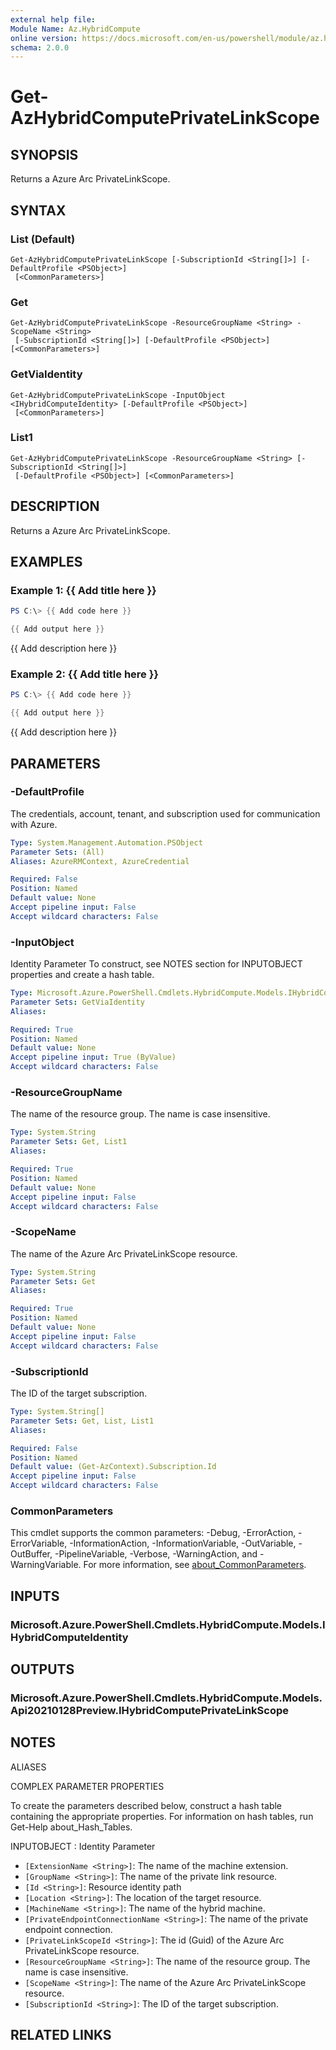 ```yaml
---
external help file:
Module Name: Az.HybridCompute
online version: https://docs.microsoft.com/en-us/powershell/module/az.hybridcompute/get-azhybridcomputeprivatelinkscope
schema: 2.0.0
---
```


# Get-AzHybridComputePrivateLinkScope

## SYNOPSIS
Returns a Azure Arc PrivateLinkScope.

## SYNTAX

### List (Default)
```
Get-AzHybridComputePrivateLinkScope [-SubscriptionId <String[]>] [-DefaultProfile <PSObject>]
 [<CommonParameters>]
```

### Get
```
Get-AzHybridComputePrivateLinkScope -ResourceGroupName <String> -ScopeName <String>
 [-SubscriptionId <String[]>] [-DefaultProfile <PSObject>] [<CommonParameters>]
```

### GetViaIdentity
```
Get-AzHybridComputePrivateLinkScope -InputObject <IHybridComputeIdentity> [-DefaultProfile <PSObject>]
 [<CommonParameters>]
```

### List1
```
Get-AzHybridComputePrivateLinkScope -ResourceGroupName <String> [-SubscriptionId <String[]>]
 [-DefaultProfile <PSObject>] [<CommonParameters>]
```

## DESCRIPTION
Returns a Azure Arc PrivateLinkScope.

## EXAMPLES

### Example 1: {{ Add title here }}
```powershell
PS C:\> {{ Add code here }}

{{ Add output here }}
```

{{ Add description here }}

### Example 2: {{ Add title here }}
```powershell
PS C:\> {{ Add code here }}

{{ Add output here }}
```

{{ Add description here }}

## PARAMETERS

### -DefaultProfile
The credentials, account, tenant, and subscription used for communication with Azure.

```yaml
Type: System.Management.Automation.PSObject
Parameter Sets: (All)
Aliases: AzureRMContext, AzureCredential

Required: False
Position: Named
Default value: None
Accept pipeline input: False
Accept wildcard characters: False
```

### -InputObject
Identity Parameter
To construct, see NOTES section for INPUTOBJECT properties and create a hash table.

```yaml
Type: Microsoft.Azure.PowerShell.Cmdlets.HybridCompute.Models.IHybridComputeIdentity
Parameter Sets: GetViaIdentity
Aliases:

Required: True
Position: Named
Default value: None
Accept pipeline input: True (ByValue)
Accept wildcard characters: False
```

### -ResourceGroupName
The name of the resource group.
The name is case insensitive.

```yaml
Type: System.String
Parameter Sets: Get, List1
Aliases:

Required: True
Position: Named
Default value: None
Accept pipeline input: False
Accept wildcard characters: False
```

### -ScopeName
The name of the Azure Arc PrivateLinkScope resource.

```yaml
Type: System.String
Parameter Sets: Get
Aliases:

Required: True
Position: Named
Default value: None
Accept pipeline input: False
Accept wildcard characters: False
```

### -SubscriptionId
The ID of the target subscription.

```yaml
Type: System.String[]
Parameter Sets: Get, List, List1
Aliases:

Required: False
Position: Named
Default value: (Get-AzContext).Subscription.Id
Accept pipeline input: False
Accept wildcard characters: False
```

### CommonParameters
This cmdlet supports the common parameters: -Debug, -ErrorAction, -ErrorVariable, -InformationAction, -InformationVariable, -OutVariable, -OutBuffer, -PipelineVariable, -Verbose, -WarningAction, and -WarningVariable. For more information, see [about_CommonParameters](http://go.microsoft.com/fwlink/?LinkID=113216).

## INPUTS

### Microsoft.Azure.PowerShell.Cmdlets.HybridCompute.Models.IHybridComputeIdentity

## OUTPUTS

### Microsoft.Azure.PowerShell.Cmdlets.HybridCompute.Models.Api20210128Preview.IHybridComputePrivateLinkScope

## NOTES

ALIASES

COMPLEX PARAMETER PROPERTIES

To create the parameters described below, construct a hash table containing the appropriate properties. For information on hash tables, run Get-Help about_Hash_Tables.


INPUTOBJECT <IHybridComputeIdentity>: Identity Parameter
  - `[ExtensionName <String>]`: The name of the machine extension.
  - `[GroupName <String>]`: The name of the private link resource.
  - `[Id <String>]`: Resource identity path
  - `[Location <String>]`: The location of the target resource.
  - `[MachineName <String>]`: The name of the hybrid machine.
  - `[PrivateEndpointConnectionName <String>]`: The name of the private endpoint connection.
  - `[PrivateLinkScopeId <String>]`: The id (Guid) of the Azure Arc PrivateLinkScope resource.
  - `[ResourceGroupName <String>]`: The name of the resource group. The name is case insensitive.
  - `[ScopeName <String>]`: The name of the Azure Arc PrivateLinkScope resource.
  - `[SubscriptionId <String>]`: The ID of the target subscription.

## RELATED LINKS

